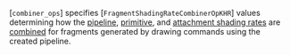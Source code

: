 [`combiner_ops`] specifies [`FragmentShadingRateCombinerOpKHR`]
values determining how the
[pipeline](https://www.khronos.org/registry/vulkan/specs/1.3-extensions/html/vkspec.html#primsrast-fragment-shading-rate-pipeline),
[primitive](https://www.khronos.org/registry/vulkan/specs/1.3-extensions/html/vkspec.html#primsrast-fragment-shading-rate-primitive), and
[attachment shading rates](https://www.khronos.org/registry/vulkan/specs/1.3-extensions/html/vkspec.html#primsrast-fragment-shading-rate-attachment)
are [combined](https://www.khronos.org/registry/vulkan/specs/1.3-extensions/html/vkspec.html#primsrast-fragment-shading-rate-combining) for fragments
generated by drawing commands using the created pipeline.